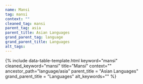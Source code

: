 ```yaml
---
name: Mansi
tag: mansi
context: ""
cleaned_tag: mansi
parent_tag: asia
parent_title: Asian Languages
grand_parent_tag: language
grand_parent_title: Languages
alt_tags: 
---
```


{% include data-table-template.html 
  keyword="mansi" 
  cleaned_keyword="mansi" 
  title="Mansi"
  context=""
  ancestor_path="language/asia" 
  parent_title = "Asian Languages"
  grand_parent_title = "Languages"
  alt_keywords=""
%}


